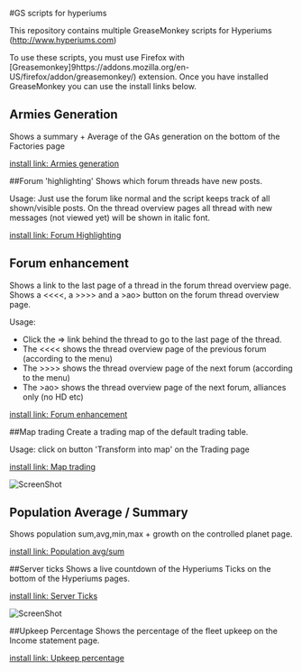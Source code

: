 #GS scripts for hyperiums

This repository contains multiple GreaseMonkey scripts for Hyperiums (http://www.hyperiums.com)

To use these scripts, you must use Firefox with [Greasemonkey]9https://addons.mozilla.org/en-US/firefox/addon/greasemonkey/) extension.
Once you have installed GreaseMonkey you can use the install links below.

## Armies Generation
Shows a summary + Average of the GAs generation on the bottom of the Factories page

[install link: Armies generation](https://github.com/remold/hyperiums-userscripts/raw/master/armies-generation.user.js)

##Forum 'highlighting'
Shows which forum threads have new posts.

Usage: Just use the forum like normal and the script keeps track of all shown/visible posts.
On the thread overview pages all thread with new messages (not viewed yet) will be shown in italic font.

[install link: Forum Highlighting](https://github.com/remold/hyperiums-userscripts/raw/master/forum-highlight.user.js)

## Forum enhancement
Shows a link to the last page of a thread in the forum thread overview page.
Shows a <<<<, a >>>> and a >ao> button on the forum thread overview page.

Usage:
* Click the => link behind the thread to go to the last page of the thread.
* The <<<< shows the thread overview page of the previous forum (according to the menu)
* The >>>> shows the thread overview page of the next forum (according to the menu)
* The >ao> shows the thread overview page of the next forum, alliances only (no HD etc)


[install link: Forum enhancement](https://github.com/remold/hyperiums-userscripts/raw/master/forum-enhance.user.js)

##Map trading
Create a trading map of the default trading table.

Usage: click on button 'Transform into map' on the Trading page

[install link: Map trading](https://raw.github.com/Nasga/hyperiums-greasemonkey/master/map-trading.user.js)

![ScreenShot](https://raw.github.com/Nasga/hyperiums-greasemonkey/master/map-trading.png)

## Population Average / Summary
Shows population sum,avg,min,max + growth on the controlled planet page.

[install link: Population avg/sum](https://github.com/remold/hyperiums-userscripts/raw/master/population-avg.user.js)

##Server ticks
Shows a live countdown of the Hyperiums Ticks on the bottom of the Hyperiums pages.

[install link: Server Ticks](https://github.com/Nasga/hyperiums-userscripts/raw/master/ticks.user.js)

![ScreenShot](https://raw.github.com/Nasga/hyperiums-userscripts/master/ticks.png)

##Upkeep Percentage
Shows the percentage of the fleet upkeep on the Income statement page.

[install link: Upkeep percentage](https://github.com/remold/hyperiums-userscripts/raw/master/upkeep-percent.user.js)
